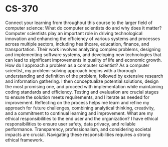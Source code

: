 # CS-370
Connect your learning from throughout this course to the larger field of computer science:
What do computer scientists do and why does it matter?
Computer scientists play an important role in driving technological innovation and enhancing the efficiency of various systems and processes across multiple sectors, including healthcare, education, finance, and transportation. Their work involves analyzing complex problems, designing and implementing software systems, and developing new technologies that can lead to significant improvements in quality of life and economic growth. 
How do I approach a problem as a computer scientist?
As a computer scientist, my problem-solving approach begins with a thorough understanding and definition of the problem, followed by extensive research and information gathering. I then conceptualize potential solutions, design the most promising one, and proceed with implementation while maintaining coding standards and efficiency. Testing and evaluation are crucial stages to ensure the solution meets requirements, and I iterate as needed for improvement. Reflecting on the process helps me learn and refine my approach for future challenges, combining analytical thinking, creativity, and a commitment to continual learning and improvement.
What are my ethical responsibilities to the end user and the organization?
I have ethical responsibilities to ensure user safety, data privacy, and reliable performance. Transparency, professionalism, and considering societal impacts are crucial. Navigating these responsibilities requires a strong ethical framework.
